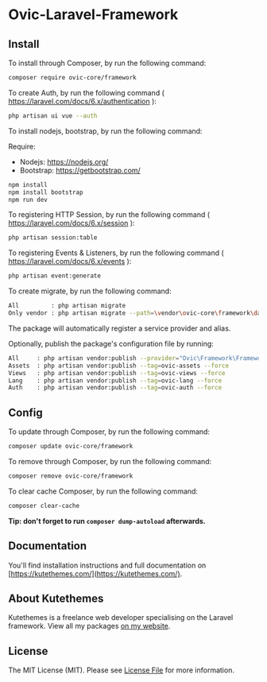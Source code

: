 # Ovic-Laravel-Framework

## Install

To install through Composer, by run the following command:

``` bash
composer require ovic-core/framework
```

To create Auth, by run the following command ( https://laravel.com/docs/6.x/authentication ):

``` bash
php artisan ui vue --auth
```

To install nodejs, bootstrap, by run the following command:

Require:

- Nodejs: https://nodejs.org/
- Bootstrap: https://getbootstrap.com/

``` bash
npm install
npm install bootstrap
npm run dev
```

To registering HTTP Session, by run the following command ( https://laravel.com/docs/6.x/session ):

``` bash
php artisan session:table
```

To registering Events & Listeners, by run the following command ( https://laravel.com/docs/6.x/events ):

``` bash
php artisan event:generate
```

To create migrate, by run the following command:

``` bash
All         : php artisan migrate
Only vendor : php artisan migrate --path=\vendor\ovic-core\framework\database
```

The package will automatically register a service provider and alias.

Optionally, publish the package's configuration file by running:

``` bash
All     : php artisan vendor:publish --provider="Ovic\Framework\FrameworkServiceProvider" --force
Assets  : php artisan vendor:publish --tag=ovic-assets --force
Views   : php artisan vendor:publish --tag=ovic-views --force
Lang    : php artisan vendor:publish --tag=ovic-lang --force
Auth    : php artisan vendor:publish --tag=ovic-auth --force
```

## Config

To update through Composer, by run the following command:

``` bash
composer update ovic-core/framework
```

To remove through Composer, by run the following command:

``` bash
composer remove ovic-core/framework
```

To clear cache Composer, by run the following command:

``` bash
composer clear-cache
```

**Tip: don't forget to run `composer dump-autoload` afterwards.**

## Documentation

You'll find installation instructions and full documentation on [https://kutethemes.com/](https://kutethemes.com/).

## About Kutethemes

Kutethemes is a freelance web developer specialising on the Laravel framework. View all my packages [on my website](https://kutethemes.com/).


## License

The MIT License (MIT). Please see [License File](LICENSE.md) for more information.
